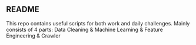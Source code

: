 ## README

This repo contains useful scripts for both work and daily challenges. Mainly consists of 4 parts:
Data Cleaning &amp; Machine Learning &amp; Feature Engineering &amp; Crawler
